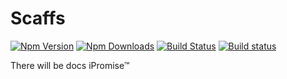 # Scaffs

[![Npm Version](https://img.shields.io/npm/v/scaffs.svg?style=flat)](https://www.npmjs.com/package/scaffs)
[![Npm Downloads](https://img.shields.io/npm/dm/scaffs.svg?style=flat)](https://www.npmjs.com/package/scaffs)
[![Build Status](https://travis-ci.org/itslenny/scaffs.svg?branch=master)](https://travis-ci.org/itslenny/scaffs)
[![Build status](https://ci.appveyor.com/api/projects/status/olwnfccy11bt7a0i?svg=true)](https://ci.appveyor.com/project/itslenny/scaffs)


There will be docs iPromise™
